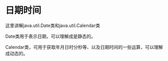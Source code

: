 # 日期时间

这里讲解java.util.Date类和java.util.Calendar类

Date类用于表示日期，可以理解成是静态的。

Calendar类，可用于获取年月日时分秒等、以及日期时间的一些运算，可以理解成动态的。